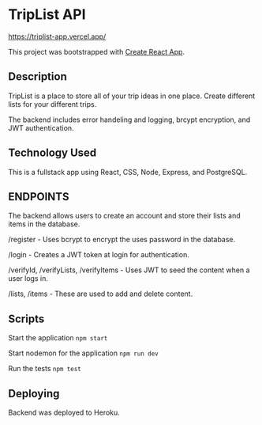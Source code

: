 # TripList API

https://triplist-app.vercel.app/

This project was bootstrapped with [Create React App](https://github.com/facebook/create-react-app).

## Description

TripList is a place to store all of your trip ideas in one place. Create different lists for your different trips. 

The backend includes error handeling and logging, brcypt encryption, and JWT authentication.

## Technology Used

This is a fullstack app using React, CSS, Node, Express, and PostgreSQL.

## ENDPOINTS

The backend allows users to create an account and store their lists and items in the database. 

/register - Uses bcrypt to encrypt the uses password in the database. 

/login - Creates a JWT token at login for authentication. 

/verifyId, /verifyLists, /verifyItems - Uses JWT to seed the content when a user logs in. 

/lists, /items - These are used to add and delete content.

## Scripts

Start the application `npm start`

Start nodemon for the application `npm run dev`

Run the tests `npm test`

## Deploying

Backend was deployed to Heroku.